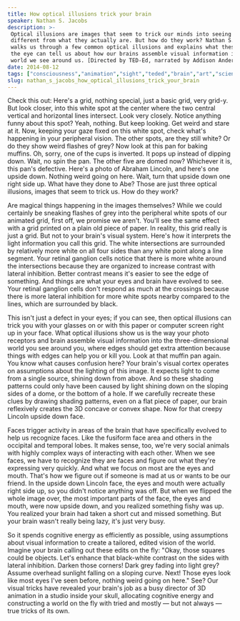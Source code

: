 ```yaml
---
title: How optical illusions trick your brain
speaker: Nathan S. Jacobs
description: >-
 Optical illusions are images that seem to trick our minds into seeing something
 different from what they actually are. But how do they work? Nathan S. Jacobs
 walks us through a few common optical illusions and explains what these tricks of
 the eye can tell us about how our brains assemble visual information into the 3D
 world we see around us. [Directed by TED-Ed, narrated by Addison Anderson].
date: 2014-08-12
tags: ["consciousness","animation","sight","teded","brain","art","science"]
slug: nathan_s_jacobs_how_optical_illusions_trick_your_brain
---
```


Check this out: Here's a grid, nothing special, just a basic grid, very grid-y. But look
closer, into this white spot at the center where the two central vertical and horizontal
lines intersect. Look very closely. Notice anything funny about this spot? Yeah, nothing.
But keep looking. Get weird and stare at it. Now, keeping your gaze fixed on this white
spot, check what's happening in your peripheral vision. The other spots, are they still
white? Or do they show weird flashes of grey? Now look at this pan for baking muffins. Oh,
sorry, one of the cups is inverted. It pops up instead of dipping down. Wait, no spin the
pan. The other five are domed now? Whichever it is, this pan's defective. Here's a photo
of Abraham Lincoln, and here's one upside down. Nothing weird going on here. Wait, turn
that upside down one right side up. What have they done to Abe? Those are just three
optical illusions, images that seem to trick us. How do they work?

Are magical things happening in the images themselves? While we could certainly be
sneaking flashes of grey into the peripheral white spots of our animated grid, first off,
we promise we aren't. You'll see the same effect with a grid printed on a plain old piece
of paper. In reality, this grid really is just a grid. But not to your brain's visual
system. Here's how it interprets the light information you call this grid. The white
intersections are surrounded by relatively more white on all four sides than any white
point along a line segment. Your retinal ganglion cells notice that there is more white
around the intersections because they are organized to increase contrast with lateral
inhibition. Better contrast means it's easier to see the edge of something. And things are
what your eyes and brain have evolved to see. Your retinal ganglion cells don't respond as
much at the crossings because there is more lateral inhibition for more white spots nearby
compared to the lines, which are surrounded by black.

This isn't just a defect in your eyes; if you can see, then optical illusions can trick
you with your glasses on or with this paper or computer screen right up in your face. What
optical illusions show us is the way your photo receptors and brain assemble visual
information into the three-dimensional world you see around you, where edges should get
extra attention because things with edges can help you or kill you. Look at that muffin
pan again. You know what causes confusion here? Your brain's visual cortex operates on
assumptions about the lighting of this image. It expects light to come from a single
source, shining down from above. And so these shading patterns could only have been caused
by light shining down on the sloping sides of a dome, or the bottom of a hole. If we
carefully recreate these clues by drawing shading patterns, even on a flat piece of paper,
our brain reflexively creates the 3D concave or convex shape. Now for that creepy Lincoln
upside down face.

Faces trigger activity in areas of the brain that have specifically evolved to help us
recognize faces. Like the fusiform face area and others in the occipital and temporal
lobes. It makes sense, too, we're very social animals with highly complex ways of
interacting with each other. When we see faces, we have to recognize they are faces and
figure out what they're expressing very quickly. And what we focus on most are the eyes
and mouth. That's how we figure out if someone is mad at us or wants to be our friend. In
the upside down Lincoln face, the eyes and mouth were actually right side up, so you
didn't notice anything was off. But when we flipped the whole image over, the most
important parts of the face, the eyes and mouth, were now upside down, and you realized
something fishy was up. You realized your brain had taken a short cut and missed
something. But your brain wasn't really being lazy, it's just very busy.

So it spends cognitive energy as efficiently as possible, using assumptions about visual
information to create a tailored, edited vision of the world. Imagine your brain calling
out these edits on the fly: "Okay, those squares could be objects. Let's enhance that
black-white contrast on the sides with lateral inhibition. Darken those corners! Dark grey
fading into light grey? Assume overhead sunlight falling on a sloping curve. Next! Those
eyes look like most eyes I've seen before, nothing weird going on here." See? Our visual
tricks have revealed your brain's job as a busy director of 3D animation in a studio
inside your skull, allocating cognitive energy and constructing a world on the fly with
tried and mostly — but not always — true tricks of its own.

<!--
ad_duration=0
event="TED-Ed"
external_start_time=0
intro_duration=0
is_subtitle_required="False"
is_talk_featured="False"
language="en"
language_swap="False"
native_language="en"
number_of_related_talks=6
number_of_speakers=1
number_of_subtitled_videos=0
number_of_tags=7
number_of_talk_download_languages=19
number_of_talk_more_resources=0
number_of_talk_recommendations=0
number_of_talks_take_actions=0
post_ad_duration=0
published_timestamp="2019-03-22 18:26:02"
recording_date="2014-08-12"
speaker_is_published=0
speaker_name="Nathan S. Jacobs"
talk_name="How optical illusions trick your brain"
talks_tags=["consciousness","animation","sight","teded","brain","art","science"]
url_photo_talk="https://s3.amazonaws.com/talkstar-photos/uploads/6657795b-7844-45ba-8b7c-976ef4a59548/131_optical.jpg"
url_webpage="https://www.ted.com/talks/nathan_s_jacobs_how_optical_illusions_trick_your_brain"
video_type_name="TED-Ed Original"
-->